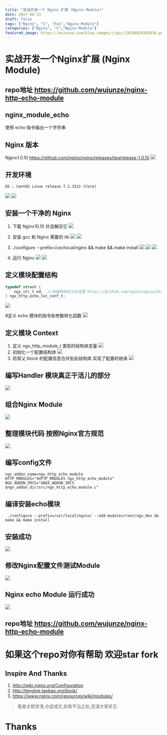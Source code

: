 ```yaml
---
title: "实战开发一个 Nginx 扩展 (Nginx Module)"
date: 2017-06-13
draft: false
tags: ["Nginx", "C", "Fun","Nginx-Module"]
categories: ["Nginx", "C","Nginx-Module"]
featured_image: https://wujunze.com/blog-images/r/pic/20190829192836.png
---
```


# 实战开发一个Nginx扩展 (Nginx Module)
## repo地址 https://github.com/wujunze/nginx-http-echo-module 
## nginx_module_echo
使用 echo 指令输出一个字符串
<!-- more -->

## Nginx 版本
Nginx1.0.10 https://github.com/nginx/nginx/releases/tag/release-1.0.10
![](https://wujunze.com/blog-images/r/pic/20190829192857.png)

## 开发环境
```shell
OS : CentOS Linux release 7.2.1511 (Core)
```
![](https://wujunze.com/blog-images/r/pic/20190829192908.png)
![](https://wujunze.com/blog-images/r/pic/20190829192916.png)

## 安装一个干净的 Nginx
1. 下载 Nginx10.10 并且解压它
![](https://wujunze.com/blog-images/r/pic/20190829192943.png)


2. 安装 gcc 和 Nginx 需要的 lib
![](https://wujunze.com/blog-images/r/pic/20190829192957.png)
![](https://wujunze.com/blog-images/r/pic/20190829193007.png)

3. ./configure --prefix=/usr/local/nginx && make && make install
![](https://wujunze.com/blog-images/r/pic/20190829193024.png)
![](https://wujunze.com/blog-images/r/pic/20190829193036.png)
![](https://wujunze.com/blog-images/r/pic/20190829193134.png)
4. 运行 Nginx
![](https://wujunze.com/blog-images/r/pic/20190829193147.png)
![](https://wujunze.com/blog-images/r/pic/20190829193154.png)

## 定义模块配置结构
```C
typedef struct {
    ngx_str_t ed;  //该结构体定义在这里 https://github.com/nginx/nginx/blob/master/src/core/ngx_string.h
} ngx_http_echo_loc_conf_t;
```
![](https://wujunze.com/blog-images/r/pic/20190829193219.png)

#定义 echo 模块的指令和参数转化函数
![](https://wujunze.com/blog-images/r/pic/20190829193229.png)
## 定义模块 Context
1. 定义 ngx_http_module_t 类型的结构体变量
![](https://wujunze.com/blog-images/r/pic/20190829193251.png)
2. 初始化一个配置结构体
![](https://wujunze.com/blog-images/r/pic/20190829193303.png)
3. 将其父 block 的配置信息合并到此结构体 实现了配置的继承
![](https://wujunze.com/blog-images/r/pic/20190829193313.png)

## 编写Handler  模块真正干活儿的部分
![](https://wujunze.com/blog-images/r/pic/20190829193331.png)

## 组合Nginx Module
![](https://wujunze.com/blog-images/r/pic/20190829193404.png)

## 整理模块代码 按照Nginx官方规范
![](https://wujunze.com/blog-images/r/pic/20190829193431.png)

## 编写config文件
```shell
ngx_addon_name=ngx_http_echo_module
HTTP_MODULES="$HTTP_MODULES ngx_http_echo_module"
NGX_ADDON_SRCS="$NGX_ADDON_SRCS $ngx_addon_dir/src/ngx_http_echo_module.c"
```
## 编译安装echo模块
```shell
 ./configure --prefix=/usr/local/nginx/ --add-module=/root/ngx_dev && make && make install
```
## 安装成功
![](https://wujunze.com/blog-images/r/pic/20190829193450.png)

## 修改Nginx配置文件测试Module
![](https://wujunze.com/blog-images/r/pic/20190829193504.png)

## Nginx echo Module 运行成功
![](https://wujunze.com/blog-images/r/pic/20190829193530.png)

## repo地址 https://github.com/wujunze/nginx-http-echo-module 
# 如果这个repo对你有帮助  欢迎star fork   

## Inspire And Thanks
1. http://wiki.nginx.org/Configuration
2. http://tengine.taobao.org/book/
3. https://www.nginx.com/resources/wiki/modules/  

> 笔者才疏学浅,仓促成文,如有不当之处,还请大家斧正.

# Thanks